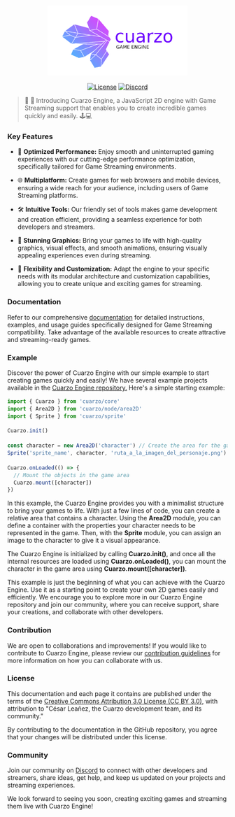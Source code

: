 <div align="center">
<img src="logo.png" alt="Cuarzo Engine Logo" width="320px" />

[![License](https://img.shields.io/badge/license-MIT-blue.svg)](LICENSE)
[![Discord](https://img.shields.io/badge/chat-discord-blue?style=flat&logo=discord)](https://discord.gg/fnc9WWnY)

</div>

> 🚀 🙉 Introducing Cuarzo Engine, a JavaScript 2D engine with Game Streaming support that enables you to create incredible games quickly and easily. 🕹️💻

### Key Features

- 🚀 **Optimized Performance:** Enjoy smooth and uninterrupted gaming experiences with our cutting-edge performance optimization, specifically tailored for Game Streaming environments.

- 🌐 **Multiplatform:** Create games for web browsers and mobile devices, ensuring a wide reach for your audience, including users of Game Streaming platforms.

- 🛠️ **Intuitive Tools:** Our friendly set of tools makes game development and creation efficient, providing a seamless experience for both developers and streamers.

- 🎨 **Stunning Graphics:** Bring your games to life with high-quality graphics, visual effects, and smooth animations, ensuring visually appealing experiences even during streaming.

- 🧩 **Flexibility and Customization:** Adapt the engine to your specific needs with its modular architecture and customization capabilities, allowing you to create unique and exciting games for streaming.

### Documentation

Refer to our comprehensive [documentation](https://github.com/gabriedev/cuarzo-docs) for detailed instructions, examples, and usage guides specifically designed for Game Streaming compatibility. Take advantage of the available resources to create attractive and streaming-ready games.

### Example

Discover the power of Cuarzo Engine with our simple example to start creating games quickly and easily! We have several example projects available in the [Cuarzo Engine repository.](https://github.com/gabriedev/cuarzo) Here's a simple starting example:

```js
import { Cuarzo } from 'cuarzo/core'
import { Area2D } from 'cuarzo/node/area2D'
import { Sprite } from 'cuarzo/sprite'

Cuarzo.init()

const character = new Area2D('character') // Create the area for the game character
Sprite('sprite_name', character, 'ruta_a_la_imagen_del_personaje.png') // Create the character's sprite

Cuarzo.onLoaded(() => {
  // Mount the objects in the game area
  Cuarzo.mount([character])
})
```

In this example, the Cuarzo Engine provides you with a minimalist structure to bring your games to life. With just a few lines of code, you can create a relative area that contains a character. Using the **Area2D** module, you can define a container with the properties your character needs to be represented in the game. Then, with the **Sprite** module, you can assign an image to the character to give it a visual appearance.

The Cuarzo Engine is initialized by calling **Cuarzo.init()**, and once all the internal resources are loaded using **Cuarzo.onLoaded()**, you can mount the character in the game area using **Cuarzo.mount([character])**.

This example is just the beginning of what you can achieve with the Cuarzo Engine. Use it as a starting point to create your own 2D games easily and efficiently. We encourage you to explore more in our Cuarzo Engine repository and join our community, where you can receive support, share your creations, and collaborate with other developers.

### Contribution

We are open to collaborations and improvements! If you would like to contribute to Cuarzo Engine, please review our [contribution guidelines](CONTRIBUTING.md) for more information on how you can collaborate with us.

### License

This documentation and each page it contains are published under the terms of the [Creative Commons Attribution 3.0 License (CC BY 3.0)](https://creativecommons.org/licenses/by/3.0/), with attribution to "César Leañez, the Cuarzo development team, and its community."

By contributing to the documentation in the GitHub repository, you agree that your changes will be distributed under this license.

### Community

Join our community on [Discord](https://discord.gg/fnc9WWnY) to connect with other developers and streamers, share ideas, get help, and keep us updated on your projects and streaming experiences.

We look forward to seeing you soon, creating exciting games and streaming them live with Cuarzo Engine!
